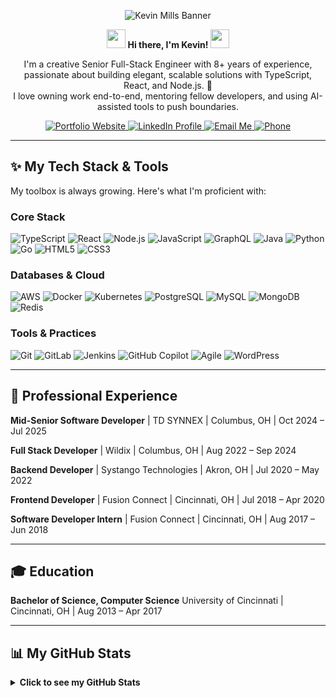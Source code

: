 <p align="center">
  <img src="https://github.com/user-attachments/assets/9299b37b-c0ca-44e7-b334-8e325b38fdb0" alt="Kevin Mills Banner">
</p>

<p align="center">
  <strong><img src="https://media.giphy.com/media/hvRJCLFzcasrR4ia7z/giphy.gif" width="30"> Hi there, I'm Kevin! <img src="https://media.giphy.com/media/hvRJCLFzcasrR4ia7z/giphy.gif" width="30"></strong>
</p>

<p align="center">
  I'm a creative Senior Full-Stack Engineer with 8+ years of experience, passionate about building elegant, scalable solutions with TypeScript, React, and Node.js. 🚀
  <br />
  I love owning work end-to-end, mentoring fellow developers, and using AI-assisted tools to push boundaries.
</p>

<p align="center">
  <a href="https://tinypebbles.vercel.app" target="_blank">
    <img src="https://img.shields.io/badge/Portfolio-tinypebbles-000000?style=for-the-badge&logo=vercel&logoColor=white" alt="Portfolio Website">
  </a>
  <a href="https://www.linkedin.com/in/kevin-mills-653704386" target="_blank">
    <img src="https://img.shields.io/badge/LinkedIn-0A66C2?style=for-the-badge&logo=linkedin&logoColor=white" alt="LinkedIn Profile">
  </a>
  <a href="mailto:u6179599095@gmail.com">
    <img src="https://img.shields.io/badge/Email-D14836?style=for-the-badge&logo=gmail&logoColor=white" alt="Email Me">
  </a>
  <a href="tel:+15674162516">
    <img src="https://img.shields.io/badge/Call%20Me-567.416.2516-4CAF50?style=for-the-badge&logo=phone&logoColor=white" alt="Phone">
  </a>
</p>

---

## ✨ My Tech Stack & Tools

My toolbox is always growing. Here's what I'm proficient with:

### Core Stack
<p>
  <img src="https://img.shields.io/badge/TypeScript-3178C6?style=for-the-badge&logo=typescript&logoColor=white" alt="TypeScript">
  <img src="https://img.shields.io/badge/React-61DAFB?style=for-the-badge&logo=react&logoColor=black" alt="React">
  <img src="https://img.shields.io/badge/Node.js-339933?style=for-the-badge&logo=node.js&logoColor=white" alt="Node.js">
  <img src="https://img.shields.io/badge/JavaScript-F7DF1E?style=for-the-badge&logo=javascript&logoColor=black" alt="JavaScript">
  <img src="https://img.shields.io/badge/GraphQL-E10098?style=for-the-badge&logo=graphql&logoColor=white" alt="GraphQL">
  <img src="https://img.shields.io/badge/Java-007396?style=for-the-badge&logo=java&logoColor=white" alt="Java">
  <img src="https://img.shields.io/badge/Python-3776AB?style=for-the-badge&logo=python&logoColor=white" alt="Python">
  <img src="https://img.shields.io/badge/Go-00ADD8?style=for-the-badge&logo=go&logoColor=white" alt="Go">
  <img src="https://img.shields.io/badge/HTML5-E34F26?style=for-the-badge&logo=html5&logoColor=white" alt="HTML5">
  <img src="https://img.shields.io/badge/CSS3-1572B6?style=for-the-badge&logo=css3&logoColor=white" alt="CSS3">
</p>

### Databases & Cloud
<p>
  <img src="https://img.shields.io/badge/Amazon_AWS-232F3E?style=for-the-badge&logo=amazon-aws&logoColor=white" alt="AWS">
  <img src="https://img.shields.io/badge/Docker-2496ED?style=for-the-badge&logo=docker&logoColor=white" alt="Docker">
  <img src="https://img.shields.io/badge/Kubernetes-326CE5?style=for-the-badge&logo=kubernetes&logoColor=white" alt="Kubernetes">
  <img src="https://img.shields.io/badge/PostgreSQL-4169E1?style=for-the-badge&logo=postgresql&logoColor=white" alt="PostgreSQL">
  <img src="https://img.shields.io/badge/MySQL-4479A1?style=for-the-badge&logo=mysql&logoColor=white" alt="MySQL">
  <img src="https://img.shields.io/badge/MongoDB-47A248?style=for-the-badge&logo=mongodb&logoColor=white" alt="MongoDB">
  <img src="https://img.shields.io/badge/Redis-DC382D?style=for-the-badge&logo=redis&logoColor=white" alt="Redis">
</p>

### Tools & Practices
<p>
  <img src="https://img.shields.io/badge/Git-F05032?style=for-the-badge&logo=git&logoColor=white" alt="Git">
  <img src="https://img.shields.io/badge/GitLab-FC6D26?style=for-the-badge&logo=gitlab&logoColor=white" alt="GitLab">
  <img src="https://img.shields.io/badge/Jenkins-D24939?style=for-the-badge&logo=jenkins&logoColor=white" alt="Jenkins">
  <img src="https://img.shields.io/badge/GitHub%20Copilot-1C1E26?style=for-the-badge&logo=github&logoColor=white" alt="GitHub Copilot">
  <img src="https://img.shields.io/badge/Agile-0796D3?style=for-the-badge&logo=jira&logoColor=white" alt="Agile">
  <img src="https://img.shields.io/badge/WordPress-21759B?style=for-the-badge&logo=wordpress&logoColor=white" alt="WordPress">
</p>

---

## 💼 Professional Experience

**Mid-Senior Software Developer** | TD SYNNEX | Columbus, OH | Oct 2024 – Jul 2025

**Full Stack Developer** | Wildix | Columbus, OH | Aug 2022 – Sep 2024

**Backend Developer** | Systango Technologies | Akron, OH | Jul 2020 – May 2022

**Frontend Developer** | Fusion Connect | Cincinnati, OH | Jul 2018 – Apr 2020

**Software Developer Intern** | Fusion Connect | Cincinnati, OH | Aug 2017 – Jun 2018

---

## 🎓 Education

**Bachelor of Science, Computer Science**
University of Cincinnati | Cincinnati, OH | Aug 2013 – Apr 2017

---

## 📊 My GitHub Stats

<details>
  <summary><b>Click to see my GitHub Stats</b></summary>
  <br/>
  <p align="center">
    <img src="https://github-readme-stats.vercel.app/api?username=TinyPebbles&show_icons=true&theme=tokyonight&hide_border=true&count_private=true" alt="Kevin's GitHub Stats" />
    <br/>
    <img src="https://github-readme-stats.vercel.app/api/top-langs/?username=TinyPebbles&layout=compact&theme=tokyonight&hide_border=true" alt="Top Languages" />
  </p>
</details>

